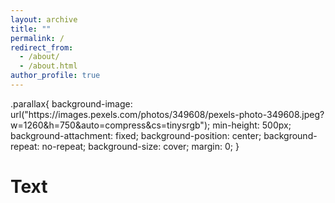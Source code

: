 ```yaml
---
layout: archive
title: ""
permalink: /
redirect_from: 
  - /about/
  - /about.html
author_profile: true
---
```



<html>
.parallax{
    background-image: url("https://images.pexels.com/photos/349608/pexels-photo-349608.jpeg?w=1260&h=750&auto=compress&cs=tinysrgb");
    min-height: 500px; 
    background-attachment: fixed;
    background-position: center;
    background-repeat: no-repeat;
    background-size: cover;
    margin: 0;
}

<title>Bootstrap Default Template</title>
<link rel="stylesheet" href="https://maxcdn.bootstrapcdn.com/bootstrap/3.3.7/css/bootstrap.min.css">
<script src="https://ajax.googleapis.com/ajax/libs/jquery/3.1.1/jquery.min.js"></script>
<script src="https://maxcdn.bootstrapcdn.com/bootstrap/3.3.7/js/bootstrap.min.js"></script>
<body>
<h1 id="header">Text</h1>
<div class="parallax"></div>
<div class="col-lg-12 text-box text-center">
</div>
</body>
</html>

